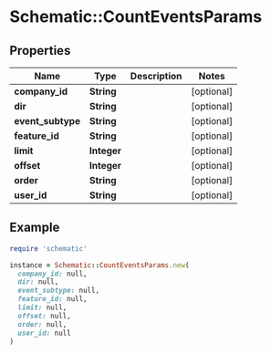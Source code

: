 # Schematic::CountEventsParams

## Properties

| Name | Type | Description | Notes |
| ---- | ---- | ----------- | ----- |
| **company_id** | **String** |  | [optional] |
| **dir** | **String** |  | [optional] |
| **event_subtype** | **String** |  | [optional] |
| **feature_id** | **String** |  | [optional] |
| **limit** | **Integer** |  | [optional] |
| **offset** | **Integer** |  | [optional] |
| **order** | **String** |  | [optional] |
| **user_id** | **String** |  | [optional] |

## Example

```ruby
require 'schematic'

instance = Schematic::CountEventsParams.new(
  company_id: null,
  dir: null,
  event_subtype: null,
  feature_id: null,
  limit: null,
  offset: null,
  order: null,
  user_id: null
)
```

